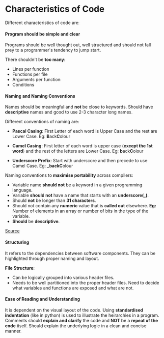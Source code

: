 # Characteristics of Code

Different characteristics of code are:

#### Program should be simple and clear

Programs should be well thought out, well structured and should not fall prey to a programmer's tendency to jump start.

There shouldn't be **too many**:

- Lines per function
- Functions per file
- Arguments per function
- Conditions

#### Naming and Naming Conventions

Names should be meaningful and **not** be close to keywords.
Should have **descriptive** names and good to use 2-3 character long names.

Different conventions of naming are:

- **Pascal Casing**: First Letter of each word is Upper Case and the rest are Lower Case. 
Eg: **B**ack**C**olour

- **Camel Casing**: First letter of each word is upper case (**except the 1st word**) and the rest of the letters are Lower Case.
Eg: **b**ack**C**olour

- **Underscore Prefix**: Start with underscore and then precede to use Camel Case.
Eg: **_**back**C**olour

Naming conventions to **maximise portability** across compilers:

- Variable name **should not** be a keyword in a given programming language.
- Variable **should not** have a name that starts with an **underscore(_)**.
- Should **not** be longer than **31 characters**.
- Should not contain any **numeric** value that is **called out** elsewhere. 
**Eg:** Number of elements in an array or number of bits in the type of the variable.
- **Should** be **descriptive**.

[Source](https://barrgroup.com/embedded-systems/books/embedded-c-coding-standard/variable-rules/naming-conventions)

#### Structuring

It refers to the dependencies between software components. They can be highlighted through proper naming and layout.

**File Structure**:

- Can be logically grouped into various header files.
- Needs to be well partitioned into the proper header files. Need to decide what variables and functions are exposed and what are not.

#### Ease of Reading and Understanding

It is dependent on the visual layout of the code. Using **standardised indentation** (like in python) is used to illustrate the heirarchies in a program.
<br>
Comments should **explain and clarify** the code and **NOT** be a **repeat of the code** itself. Should explain the underlying logic in a clean and concise manner.